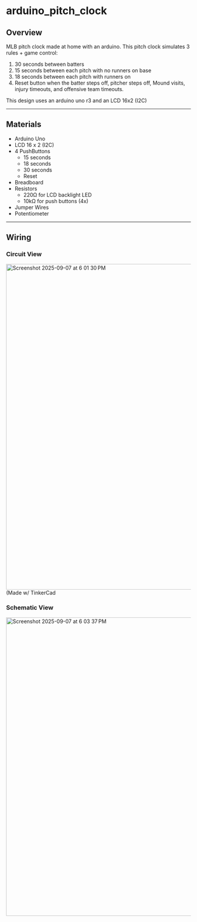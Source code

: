 # arduino_pitch_clock

## Overview
MLB pitch clock made at home with an arduino.
This pitch clock simulates 3 rules + game control:

1) 30 seconds between batters
2) 15 seconds between each pitch with no runners on base
3) 18 seconds between each pitch with runners on
4) Reset button when the batter steps off, pitcher
steps off, Mound visits, injury timeouts, and
offensive team timeouts.

This design uses an arduino uno r3 and an LCD 16x2 (I2C)

-------------------------------------------------------------------------------------------

## Materials

- Arduino Uno
- LCD 16 x 2 (I2C)
- 4 PushButtons
  - 15 seconds
  - 18 seconds
  - 30 seconds
  - Reset
- Breadboard
- Resistors
  -  220Ω for LCD backlight LED
  -  10kΩ for push buttons (4x)
- Jumper Wires
- Potentiometer

-------------------------------------------------------------------------------------------

## Wiring

### Circuit View
<img width="1259" height="887" alt="Screenshot 2025-09-07 at 6 01 30 PM" src="https://github.com/user-attachments/assets/35871490-eec1-4298-a2ce-e903ac33aaf0" />
(Made w/ TinkerCad

### Schematic View

<img width="1055" height="813" alt="Screenshot 2025-09-07 at 6 03 37 PM" src="https://github.com/user-attachments/assets/e475cc8a-ceee-415f-a34f-be648acbf242" />


